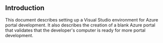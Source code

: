 
## Introduction 

This document describes setting up a Visual Studio environment for Azure portal development.  It also describes the creation of a blank Azure portal that validates that the developer's computer is ready for more portal development.

